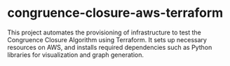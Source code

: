 # congruence-closure-aws-terraform
This project automates the provisioning of infrastructure to test the Congruence Closure Algorithm using Terraform. It sets up necessary resources on AWS, and installs required dependencies such as Python libraries for visualization and graph generation.
